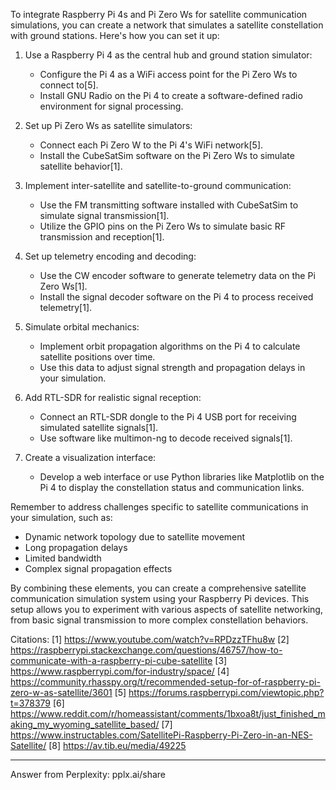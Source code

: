 To integrate Raspberry Pi 4s and Pi Zero Ws for satellite communication simulations, you can create a network that simulates a satellite constellation with ground stations. Here's how you can set it up:

1. Use a Raspberry Pi 4 as the central hub and ground station simulator:
   - Configure the Pi 4 as a WiFi access point for the Pi Zero Ws to connect to[5].
   - Install GNU Radio on the Pi 4 to create a software-defined radio environment for signal processing.

2. Set up Pi Zero Ws as satellite simulators:
   - Connect each Pi Zero W to the Pi 4's WiFi network[5].
   - Install the CubeSatSim software on the Pi Zero Ws to simulate satellite behavior[1].

3. Implement inter-satellite and satellite-to-ground communication:
   - Use the FM transmitting software installed with CubeSatSim to simulate signal transmission[1].
   - Utilize the GPIO pins on the Pi Zero Ws to simulate basic RF transmission and reception[1].

4. Set up telemetry encoding and decoding:
   - Use the CW encoder software to generate telemetry data on the Pi Zero Ws[1].
   - Install the signal decoder software on the Pi 4 to process received telemetry[1].

5. Simulate orbital mechanics:
   - Implement orbit propagation algorithms on the Pi 4 to calculate satellite positions over time.
   - Use this data to adjust signal strength and propagation delays in your simulation.

6. Add RTL-SDR for realistic signal reception:
   - Connect an RTL-SDR dongle to the Pi 4 USB port for receiving simulated satellite signals[1].
   - Use software like multimon-ng to decode received signals[1].

7. Create a visualization interface:
   - Develop a web interface or use Python libraries like Matplotlib on the Pi 4 to display the constellation status and communication links.

Remember to address challenges specific to satellite communications in your simulation, such as:

- Dynamic network topology due to satellite movement
- Long propagation delays
- Limited bandwidth
- Complex signal propagation effects

By combining these elements, you can create a comprehensive satellite communication simulation system using your Raspberry Pi devices. This setup allows you to experiment with various aspects of satellite networking, from basic signal transmission to more complex constellation behaviors.

Citations:
[1] https://www.youtube.com/watch?v=RPDzzTFhu8w
[2] https://raspberrypi.stackexchange.com/questions/46757/how-to-communicate-with-a-raspberry-pi-cube-satellite
[3] https://www.raspberrypi.com/for-industry/space/
[4] https://community.rhasspy.org/t/recommended-setup-for-of-raspberry-pi-zero-w-as-satellite/3601
[5] https://forums.raspberrypi.com/viewtopic.php?t=378379
[6] https://www.reddit.com/r/homeassistant/comments/1bxoa8t/just_finished_making_my_wyoming_satellite_based/
[7] https://www.instructables.com/SatellitePi-Raspberry-Pi-Zero-in-an-NES-Satellite/
[8] https://av.tib.eu/media/49225

---
Answer from Perplexity: pplx.ai/share
